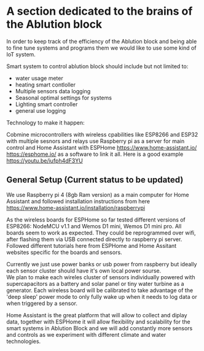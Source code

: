 # A section dedicated to the brains of the Ablution block

In order to keep track of the efficiency of the Ablution block and being able to fine tune systems and programs them we would like to use some kind of IoT system. 

Smart system to control ablution block should include but not limited to:  

* water usage meter 
* heating smart contloller
* Multiple sensors data logging
* Seasonal optimal settings for systems
* Lighting smart controller
* general use logging

Technology to make it happen: 

Cobmine microcontrollers with wireless cpabilities like ESP8266 and ESP32 with multiple sesnors and relays use Raspberry pi as a server for main control and Home Assistant with ESPHome https://www.home-assistant.io/  https://esphome.io/ as a software to link it all. Here is a good example https://youtu.be/iufph4dF3YU



## General Setup (Current status to be updated)

We use Raspberry pi 4 (8gb Ram version) as a main computer for Home Assistant and followed installation instructions from here https://www.home-assistant.io/installation/raspberrypi 

As the wireless boards for ESPHome so far tested different versions of ESP8266: NodeMCU v1.1 and Wemos D1 mini, Wemos D1 mini pro. All boards seem to work as expected. They could be reprogrammed over wifi, after flashing them via USB connected directly to raspberry pi server. Followed different tutorials here from ESPHome and Home Assitant websites specific for the boards and sensors. 

Currently we just use power banks or usb power from raspberry but ideally each sensor cluster should have it's own local power sourse.  
We plan to make each wireles cluster of sensors individually powered with supercapacitors as a battery and solar panel or tiny water turbine as a generator. Each wireless board will be calibrated to take advantage of the 'deep sleep' power mode to only fully wake up when it needs to log data or when triggered by a sensor. 

Home Assistant is the great platform that will allow to collect and diplay data, together with ESPHome it will allow flexibility and scalability for the smart systems in Ablution Block and we will add constantly more sensors and controls as we experiment with different climate and water technologies.  





